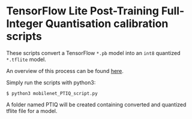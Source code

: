 # TensorFlow Lite Post-Training Full-Integer Quantisation calibration scripts

These scripts convert a TensorFlow `*.pb` model into an `int8` quantized `*.tflite` model.

An overview of this process can be found [here](https://www.tensorflow.org/lite/performance/post_training_quantization).

Simply run the scripts with python3:

~~~
$ python3 mobilenet_PTIQ_script.py
~~~

A folder named PTIQ will be created containing converted and quantized tflite file for a model. 
